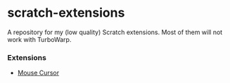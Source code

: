 # scratch-extensions
 A repository for my (low quality) Scratch extensions. Most of them will not work with TurboWarp.
 
 ### Extensions
 
 - [Mouse Cursor](https://sheeptester.github.io/scratch-gui/?load_plugin=https://samq64.github.io/scratch-extensions/MouseCursor.js)
